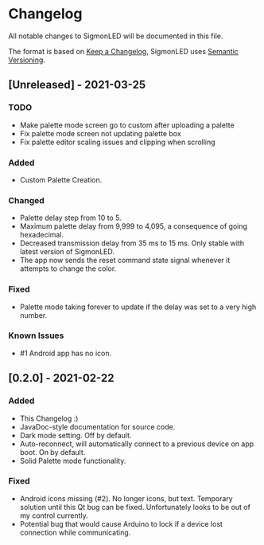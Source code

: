 # Changelog
All notable changes to SigmonLED will be documented in this file.

The format is based on [Keep a Changelog](https://keepachangelog.com/en/1.0.0/),
SigmonLED uses [Semantic Versioning](https://semver.org/spec/v2.0.0.html).

[comment]: # (This is a comment, it will not be included)

## [Unreleased] - 2021-03-25
### TODO
- Make palette mode screen go to custom after uploading a palette
- Fix palette mode screen not updating palette box
- Fix palette editor scaling issues and clipping when scrolling

### Added
- Custom Palette Creation.

### Changed
- Palette delay step from 10 to 5.
- Maximum palette delay from 9,999 to 4,095, a consequence of going hexadecimal.
- Decreased transmission delay from 35 ms to 15 ms. Only stable with latest version of SigmonLED.
- The app now sends the reset command state signal whenever it attempts to change the color.

### Fixed
- Palette mode taking forever to update if the delay was set to a very high number.

### Known Issues
- #1 Android app has no icon.

## [0.2.0] - 2021-02-22
### Added
- This Changelog :)
- JavaDoc-style documentation for source code.
- Dark mode setting. Off by default.
- Auto-reconnect, will automatically connect to a previous device on app boot. On by default.
- Solid Palette mode functionality.
### Fixed
- Android icons missing (#2). No longer icons, but text. Temporary solution until this Qt bug can be fixed. Unfortunately looks to be out of my control currently.
- Potential bug that would cause Arduino to lock if a device lost connection while communicating.
